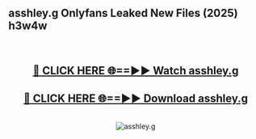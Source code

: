 <h2>asshley.g Onlyfans Leaked New Files (2025) h3w4w</h2>
<br>
<div align="center">
<h2><a href="https://mediafiles.top/asshley.g&ref=git" rel="nofollow">🔴 CLICK HERE 🌐==►► Watch asshley.g</a></h2>
<h2><a href="https://mediafiles.top/asshley.g&ref=git" rel="nofollow">🔴 CLICK HERE 🌐==►► Download asshley.g</a></h2>
<br>
<a href="https://mediafiles.top/asshley.g&ref=git" rel="nofollow" data-target="animated-image.originalLink"><img src="https://i.ibb.co.com/xMMVF88/686577567.gif" alt="asshley.g" style="max-width: 100%; display: inline-block;" data-target="animated-image.originalImage"></a>
</div>
<br>
<br>